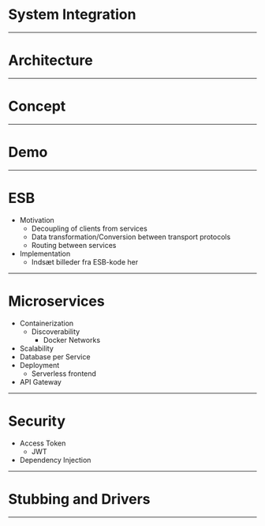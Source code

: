 # System Integration

---

# Architecture



---

# Concept



---

# Demo

---

# ESB

- Motivation
  - Decoupling of clients from services
  - Data transformation/Conversion between transport protocols
  - Routing between services
- Implementation
  - Indsæt billeder fra ESB-kode her

---

# Microservices

- Containerization
  - Discoverability
    - Docker Networks
- Scalability
- Database per Service
- Deployment
  - Serverless frontend
- API Gateway

---

# Security

- Access Token
  - JWT
- Dependency Injection

---

# Stubbing and Drivers

---
